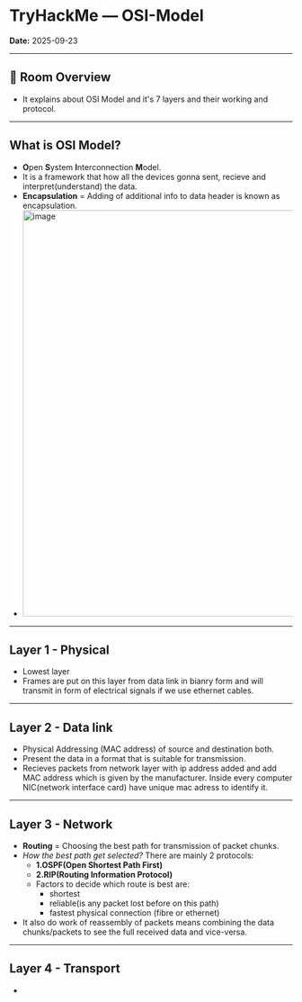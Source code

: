 # TryHackMe — OSI-Model

**Date:** 2025-09-23    

---

## 🔎 Room Overview
* It explains about OSI Model and it's 7 layers and their working and protocol.

---


## What is OSI Model?
  * **O**pen **S**ystem **I**nterconnection **M**odel.
  * It is a framework that how all the devices gonna sent, recieve and interpret(understand) the data.
  * **Encapsulation** = Adding of additional info to data header is known as encapsulation.
  * <img width="1024" height="722" alt="image" src="https://github.com/user-attachments/assets/89e900d3-8625-4a11-9d54-f4b4a1cbe578" />
---

## Layer 1 - Physical
  * Lowest layer
  * Frames are put on this layer from data link in bianry form and will transmit in form of electrical signals if we use ethernet cables.
---
## Layer 2 - Data link
  * Physical Addressing (MAC address) of source and destination both.
  * Present the data in a format that is suitable for transmission.
  * Recieves packets from network layer with ip address added and add MAC address which is given by the manufacturer. Inside every computer NIC(network interface card) have unique mac adress to identify it.
---
## Layer 3 - Network
  * **Routing** = Choosing the best path for transmission of packet chunks.
  * *How the best path get selected?* There are mainly 2 protocols:
    * **1.OSPF(Open Shortest Path First)**
    * **2.RIP(Routing Information Protocol)**
    * Factors to decide which route is best are:
        * shortest
        * reliable(is any packet lost before on this path)
        * fastest physical connection (fibre or ethernet)  
  * It also do work of reassembly of packets means combining the data chunks/packets to see the full received data and vice-versa.
---
## Layer 4 - Transport
  * 



